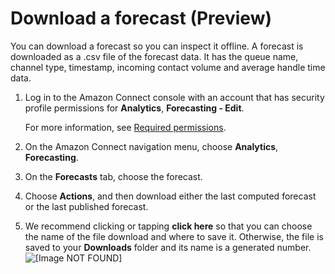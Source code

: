# Download a forecast \(Preview\)<a name="download-forecasts"></a>

You can download a forecast so you can inspect it offline\. A forecast is downloaded as a \.csv file of the forecast data\. It has the queue name, channel type, timestamp, incoming contact volume and average handle time data\.

1. Log in to the Amazon Connect console with an account that has security profile permissions for **Analytics**, **Forecasting \- Edit**\. 

   For more information, see [Required permissions](required-optimization-permissions.md)\. 

1. On the Amazon Connect navigation menu, choose **Analytics**, **Forecasting**\.

1. On the **Forecasts** tab, choose the forecast\. 

1. Choose **Actions**, and then download either the last computed forecast or the last published forecast\.

1. We recommend clicking or tapping **click here** so that you can choose the name of the file download and where to save it\. Otherwise, the file is saved to your **Downloads** folder and its name is a generated number\.   
![\[Image NOT FOUND\]](http://docs.aws.amazon.com/connect/latest/adminguide/images/wfm-forecasting-download.png)